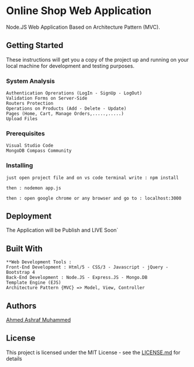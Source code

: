 # Online Shop Web Application

Node.JS Web Application Based on Architecture Pattern (MVC).

## Getting Started

These instructions will get you a copy of the project up and running on your local machine for development and testing purposes.

### System Analysis

```
Authentication Oprerations (LogIn - SignUp - LogOut)
Validation Forms on Server-Side
Routers Protection
Operations on Products (Add - Delete - Update) 
Pages (Home, Cart, Manage Orders,.....,.....) 
Upload Files
```


### Prerequisites

```
Visual Studio Code
MongoDB Compass Community
```

### Installing

```
just open project file and on vs code terminal write : npm install
```

```
then : nodemon app.js 
```

```
then : open google chrome or any browser and go to : localhost:3000
```

## Deployment

The Application will be Publish and LIVE Soon`

## Built With
```
**Web Development Tools : 
Front-End Development : Html/5 - CSS/3 - Javascript - jQuery - Bootstrap 4
Back-End Development : Node.JS - Express.JS - Mongo.DB
Template Engine (EJS)
Architecture Pattern {MVC} => Model, View, Controller
```
## Authors
[Ahmed Ashraf Muhammed](https://www.facebook.com/AhmedddAshraf/)

## License

This project is licensed under the MIT License - see the [LICENSE.md](LICENSE.md) for details
